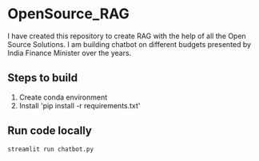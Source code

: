 # OpenSource_RAG

I have created this repository to create RAG with the help of all the Open Source Solutions. I am building chatbot on different budgets presented by India Finance Minister over the years. 

## Steps to build
1. Create conda environment
2. Install 'pip install -r requirements.txt'

## Run code locally
```
streamlit run chatbot.py
```
